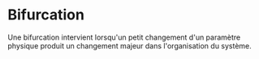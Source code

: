# Bifurcation

Une bifurcation intervient lorsqu'un petit changement d'un paramètre physique produit un changement majeur dans l'organisation du système.
